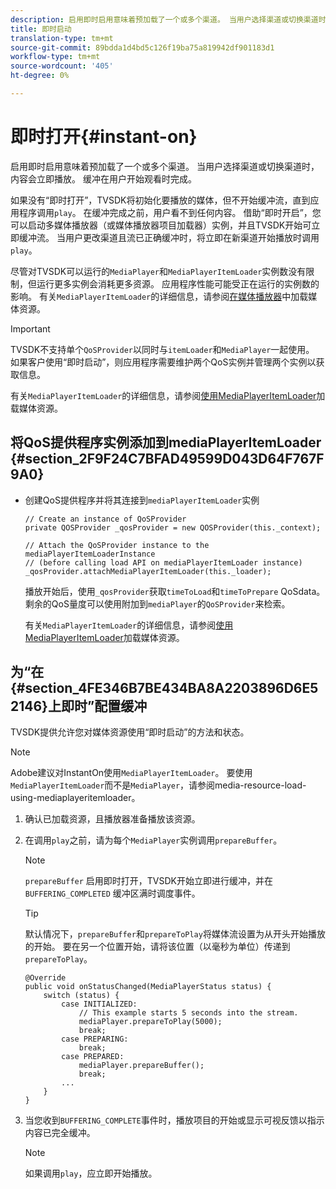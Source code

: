 ```yaml
---
description: 启用即时启用意味着预加载了一个或多个渠道。 当用户选择渠道或切换渠道时，内容会立即播放。 缓冲在用户开始观看时完成。
title: 即时启动
translation-type: tm+mt
source-git-commit: 89bdda1d4bd5c126f19ba75a819942df901183d1
workflow-type: tm+mt
source-wordcount: '405'
ht-degree: 0%

---
```



# 即时打开{#instant-on}

启用即时启用意味着预加载了一个或多个渠道。 当用户选择渠道或切换渠道时，内容会立即播放。 缓冲在用户开始观看时完成。

如果没有“即时打开”，TVSDK将初始化要播放的媒体，但不开始缓冲流，直到应用程序调用`play`。 在缓冲完成之前，用户看不到任何内容。 借助“即时开启”，您可以启动多媒体播放器（或媒体播放器项目加载器）实例，并且TVSDK开始可立即缓冲流。 当用户更改渠道且流已正确缓冲时，将立即在新渠道开始播放时调用`play`。

尽管对TVSDK可以运行的`MediaPlayer`和`MediaPlayerItemLoader`实例数没有限制，但运行更多实例会消耗更多资源。 应用程序性能可能受正在运行的实例数的影响。 有关`MediaPlayerItemLoader`的详细信息，请参阅[在媒体播放器](../../../tvsdk-2.7-for-android/content-playback-options/mediaplayer-initialize-for-video/t-psdk-android-2.7-media-resource-load.md)中加载媒体资源。

>[!IMPORTANT]
>
>TVSDK不支持单个`QoSProvider`以同时与`itemLoader`和`MediaPlayer`一起使用。 如果客户使用“即时启动”，则应用程序需要维护两个QoS实例并管理两个实例以获取信息。

有关`MediaPlayerItemLoader`的详细信息，请参阅[使用MediaPlayerItemLoader](../../../tvsdk-2.7-for-android/content-playback-options/mediaplayer-initialize-for-video/t-psdk-android-2.7-media-resource-load-using-mediaplayeritemloader.md)加载媒体资源。

## 将QoS提供程序实例添加到mediaPlayerItemLoader {#section_2F9F24C7BFAD49599D043D64F767F9A0}

* 创建QoS提供程序并将其连接到`mediaPlayerItemLoader`实例

   ```
   // Create an instance of QoSProvider  
   private QOSProvider _qosProvider = new QOSProvider(this._context);  
   
   // Attach the QoSProvider instance to the mediaPlayerItemLoaderInstance  
   // (before calling load API on mediaPlayerItemLoader instance)  
   _qosProvider.attachMediaPlayerItemLoader(this._loader); 
   ```

   播放开始后，使用`_qosProvider`获取`timeToLoad`和`timeToPrepare` QoSdata。 剩余的QoS量度可以使用附加到`mediaPlayer`的`QoSProvider`来检索。

   有关`MediaPlayerItemLoader`的详细信息，请参阅[使用MediaPlayerItemLoader](../../../tvsdk-2.7-for-android/content-playback-options/mediaplayer-initialize-for-video/t-psdk-android-2.7-media-resource-load-using-mediaplayeritemloader.md#use-mediaplayeritemloader)加载媒体资源。

## 为“在{#section_4FE346B7BE434BA8A2203896D6E52146}上即时”配置缓冲

TVSDK提供允许您对媒体资源使用“即时启动”的方法和状态。

>[!NOTE]
>
>Adobe建议对InstantOn使用`MediaPlayerItemLoader`。 要使用`MediaPlayerItemLoader`而不是`MediaPlayer`，请参阅media-resource-load-using-mediaplayeritemloader。

1. 确认已加载资源，且播放器准备播放该资源。
1. 在调用`play`之前，请为每个`MediaPlayer`实例调用`prepareBuffer`。

   >[!NOTE]
   >
   >`prepareBuffer` 启用即时打开，TVSDK开始立即进行缓冲，并在 `BUFFERING_COMPLETED` 缓冲区满时调度事件。

   >[!TIP]
   >
   >默认情况下，`prepareBuffer`和`prepareToPlay`将媒体流设置为从开头开始播放的开始。 要在另一个位置开始，请将该位置（以毫秒为单位）传递到`prepareToPlay`。

   ```
   @Override 
   public void onStatusChanged(MediaPlayerStatus status) { 
       switch (status) { 
           case INITIALIZED: 
               // This example starts 5 seconds into the stream. 
               mediaPlayer.prepareToPlay(5000); 
               break; 
           case PREPARING: 
               break; 
           case PREPARED: 
               mediaPlayer.prepareBuffer(); 
               break; 
           ... 
       } 
   }
   ```

1. 当您收到`BUFFERING_COMPLETE`事件时，播放项目的开始或显示可视反馈以指示内容已完全缓冲。

   >[!NOTE]
   >
   >如果调用`play`，应立即开始播放。

